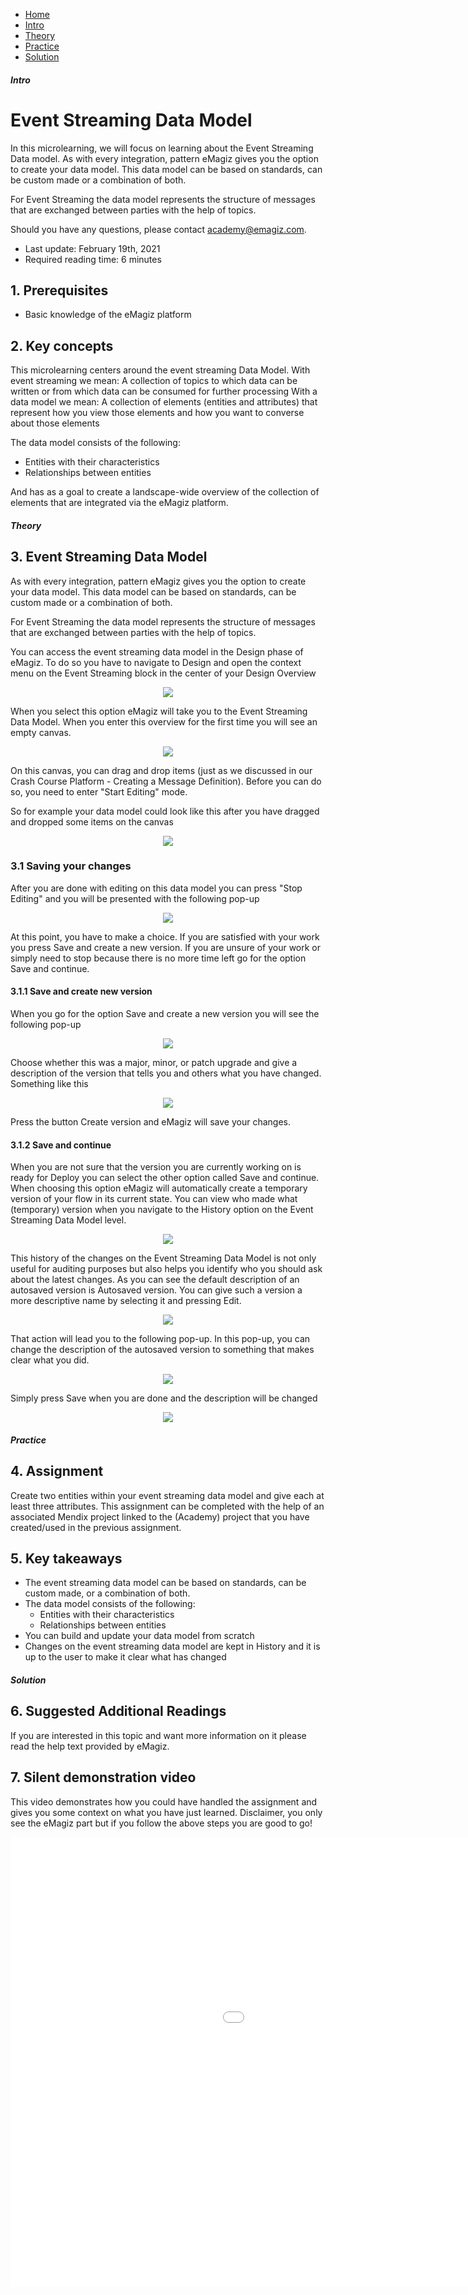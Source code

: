 <div class="ez-academy">
	<div class="ez-academy__body">
		<main class="micro-learning">
		<ul class="doc-nav">
			<li class="doc-nav__item"><a href="../../docs/microlearning/crashcourse-api-gateway-index" class="doc-nav__link">Home</a></li>
			<li class="doc-nav__item"><a href="#intro" class="doc-nav__link">Intro</a></li>
			<li class="doc-nav__item"><a href="#theory" class="doc-nav__link">Theory</a></li>
			<li class="doc-nav__item"><a href="#practice" class="doc-nav__link">Practice</a></li>
			<li class="doc-nav__item"><a href="#solution" class="doc-nav__link">Solution</a></li>
		</ul>

<div class="doc">

##### Intro

# Event Streaming Data Model

In this microlearning, we will focus on learning about the Event Streaming Data model.
As with every integration, pattern eMagiz gives you the option to create your data model. 
This data model can be based on standards, can be custom made or a combination of both. 

For Event Streaming the data model represents the structure of messages that are exchanged between parties with the help of topics.

Should you have any questions, please contact academy@emagiz.com.

- Last update: February 19th, 2021
- Required reading time: 6 minutes

## 1. Prerequisites
- Basic knowledge of the eMagiz platform

## 2. Key concepts
This microlearning centers around the event streaming Data Model.
With event streaming we mean: A collection of topics to which data can be written or from which data can be consumed for further processing
With a data model we mean: A collection of elements (entities and attributes) that represent how you view those elements and how you want to converse about those elements

The data model consists of the following:
- Entities with their characteristics
- Relationships between entities

And has as a goal to create a landscape-wide overview of the collection of elements that are integrated via the eMagiz platform.

##### Theory

## 3. Event Streaming Data Model

As with every integration, pattern eMagiz gives you the option to create your data model. 
This data model can be based on standards, can be custom made or a combination of both. 

For Event Streaming the data model represents the structure of messages that are exchanged between parties with the help of topics.

You can access the event streaming data model in the Design phase of eMagiz. 
To do so you have to navigate to Design and open the context menu on the Event Streaming block in the center of your Design Overview

<p align="center"><img src="../../img/microlearning/intermediate-configuring-emagiz-event-streaming-data-model--access-data-model-in-design.png"></p>

When you select this option eMagiz will take you to the Event Streaming Data Model. 
When you enter this overview for the first time you will see an empty canvas. 

<p align="center"><img src="../../img/microlearning/intermediate-configuring-emagiz-event-streaming-data-model--data-model-in-design-empty.png"></p>

On this canvas, you can drag and drop items (just as we discussed in our Crash Course Platform - Creating a Message Definition). Before you can do so, you need to enter "Start Editing" mode.

So for example your data model could look like this after you have dragged and dropped some items on the canvas

<p align="center"><img src="../../img/microlearning/intermediate-configuring-emagiz-event-streaming-data-model--data-model-in-design-filled-in.png"></p>

### 3.1 Saving your changes

After you are done with editing on this data model you can press "Stop Editing" and you will be presented with the following pop-up

<p align="center"><img src="../../img/microlearning/intermediate-configuring-emagiz-event-streaming-data-model--create-new-version-pop-up.png"></p>

At this point, you have to make a choice. If you are satisfied with your work you press Save and create a new version. 
If you are unsure of your work or simply need to stop because there is no more time left go for the option Save and continue.

#### 3.1.1 Save and create new version

When you go for the option Save and create a new version you will see the following pop-up

<p align="center"><img src="../../img/microlearning/intermediate-configuring-emagiz-event-streaming-data-model--save-and-create-new-version-pop-up.png"></p>

Choose whether this was a major, minor, or patch upgrade and give a description of the version that tells you and others what you have changed. Something like this

<p align="center"><img src="../../img/microlearning/intermediate-configuring-emagiz-event-streaming-data-model--save-and-create-new-version-pop-up-filled-in.png"></p>

Press the button Create version and eMagiz will save your changes.

#### 3.1.2 Save and continue
When you are not sure that the version you are currently working on is ready for Deploy you can select the other option called Save and continue. 
When choosing this option eMagiz will automatically create a temporary version of your flow in its current state. 
You can view who made what (temporary) version when you navigate to the History option on the Event Streaming Data Model level.

<p align="center"><img src="../../img/microlearning/intermediate-configuring-emagiz-event-streaming-data-model--history-of-data-model.png"></p>

This history of the changes on the Event Streaming Data Model is not only useful for auditing purposes but also helps you identify who you should ask about the latest changes.
As you can see the default description of an autosaved version is Autosaved version. You can give such a version a more descriptive name by selecting it and pressing Edit.

<p align="center"><img src="../../img/microlearning/intermediate-configuring-emagiz-event-streaming-data-model--edit-description-auto-saved-version.png"></p>

That action will lead you to the following pop-up. In this pop-up, you can change the description of the autosaved version to something that makes clear what you did.

<p align="center"><img src="../../img/microlearning/intermediate-configuring-emagiz-event-streaming-data-model--edit-description-auto-saved-version-pop-up.png"></p>

Simply press Save when you are done and the description will be changed

<p align="center"><img src="../../img/microlearning/intermediate-configuring-emagiz-event-streaming-data-model--edit-description-auto-saved-version-result.png"></p>

##### Practice

## 4. Assignment

Create two entities within your event streaming data model and give each at least three attributes.
This assignment can be completed with the help of an associated Mendix project linked to the (Academy) project that you have created/used in the previous assignment.

## 5. Key takeaways

- The event streaming data model can be based on standards, can be custom made, or a combination of both. 
- The data model consists of the following:
	- Entities with their characteristics
	- Relationships between entities
- You can build and update your data model from scratch
- Changes on the event streaming data model are kept in History and it is up to the user to make it clear what has changed

##### Solution

## 6. Suggested Additional Readings

If you are interested in this topic and want more information on it please read the help text provided by eMagiz.

## 7. Silent demonstration video

This video demonstrates how you could have handled the assignment and gives you some context on what you have just learned. Disclaimer, you only see the eMagiz part but if you follow the above steps you are good to go!

<iframe width="1280" height="720" src="../../vid/microlearning/intermediate-configuring-emagiz-event-streaming-data-model.mp4" frameborder="0" allow="accelerometer; autoplay; clipboard-write; encrypted-media; gyroscope; picture-in-picture" allowfullscreen></iframe>

</div>
</main>
</div>
</div>